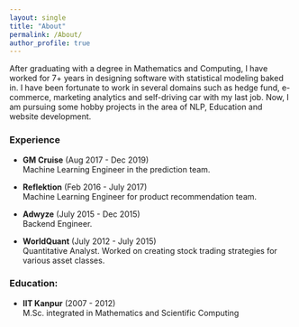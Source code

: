 ```yaml
---
layout: single
title: "About"
permalink: /About/
author_profile: true
---
```


After graduating with a degree in Mathematics and Computing, I have worked for 7+ years in designing software with statistical modeling baked in. I have been fortunate to work in several domains such as hedge fund, e-commerce, marketing analytics and self-driving car with my last job. Now, I am pursuing some hobby projects in the area of NLP, Education and website development.


### Experience 
- **GM Cruise** (Aug 2017 - Dec 2019)  
Machine Learning Engineer in the prediction team. 

- **Reflektion** (Feb 2016 - July 2017)   
Machine Learning Engineer for product recommendation team.   

- **Adwyze** (July 2015 - Dec 2015)   
Backend Engineer.    

- **WorldQuant** (July 2012 - July 2015)  
Quantitative Analyst. Worked on creating stock trading strategies for various asset classes.   

### Education:
- **IIT Kanpur** (2007 - 2012)   
M.Sc. integrated in Mathematics and Scientific Computing
